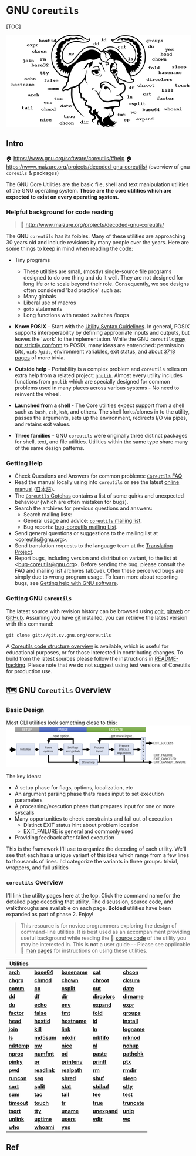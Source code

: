 # GNU `Coreutils`

[TOC]



![coreutils brought to you by the GNU project](../../../../../../Assets/Pics/GNU.png)



## Intro
🏠 https://www.gnu.org/software/coreutils/#help
🏠 https://www.maizure.org/projects/decoded-gnu-coreutils/ (overview of gnu `coreuils` & packages)

The GNU Core Utilities are the basic file, shell and text manipulation utilities of the GNU operating system. **These are the core utilities which are expected to exist on every operating system.**


### Helpful background for code reading
> 🔗 http://www.maizure.org/projects/decoded-gnu-coreutils/

The GNU `coreutils` has its foibles. Many of these utilities are approaching 30 years old and include revisions by many people over the years. Here are some things to keep in mind when reading the code:

- Tiny programs
  - These utilities are small, (mostly) single-source file programs designed to do one thing and do it well. They are not designed for long life or to scale beyond their role. Consequently, we see designs often considered 'bad practice' such as:
  - Many globals
  - Liberal use of macros
  - `goto` statements
  - Long functions with nested switches /loops
  
- **Know POSIX** - Start with the [Utility Syntax Guidelines](http://pubs.opengroup.org/onlinepubs/9699919799/basedefs/V1_chap12.html#tag_12_02). In general, POSIX supports interoperability by defining appropriate inputs and outputs, but leaves the 'work' to the implementation. While the GNU `coreutils` [may not strictly conform](https://www.gnu.org/software/coreutils/manual/html_node/Standards-conformance.html) to POSIX, many ideas are entrenched: permission bits, `uids` /`gids`, environment variables, exit status, and about [3718 pages](http://www.open-std.org/jtc1/sc22/open/n4217.pdf) of more trivia. 
  
- **Outside help** - Portability is a complex problem and `coreutils` relies on extra help from a related project: [`gnulib`](https://www.gnu.org/s/gnulib/). Almost every utility includes functions from `gnulib` which are specially designed for common problems used in many places across various systems - No need to reinvent the wheel.
  
- **Launched from a shell** - The Core utilities expect support from a shell such as `bash`, `zsh`, `ksh`, and others. The shell forks/clones in to the utility, passes the arguments, sets up the environment, redirects I/O via pipes, and retains exit values.
  
- **Three families** - GNU `coreutils` were originally three distinct packages for shell, text, and file utilities. Utilities within the same type share many of the same design patterns.


### Getting Help
- Check Questions and Answers for common problems: [`Coreutils` FAQ](https://www.gnu.org/software/coreutils/faq/coreutils-faq.html)
- Read the manual locally using info `coreutils` or see the latest [online manual](https://www.gnu.org/software/coreutils/manual/) ([日本語](https://linuxjm.osdn.jp/info/GNU_coreutils/coreutils-ja.html)).
- The [`Coreutils` Gotchas](https://www.pixelbeat.org/docs/coreutils-gotchas.html) contains a list of some quirks and unexpected behaviour (which are often mistaken for bugs).
- Search the archives for previous questions and answers:
  - Search mailing lists: 
  - General usage and advice: [`coreutils` mailing list](https://lists.gnu.org/archive/html/coreutils/).
  - Bug reports: [bug-coreutils mailing List](https://lists.gnu.org/archive/html/bug-coreutils/).
- Send general questions or suggestions to the mailing list at <[coreutils@gnu.org](mailto:coreutils@gnu.org)>.
- Send translation requests to the language team at the [Translation Project](https://translationproject.org/domain/coreutils.html).
- Report bugs, including version and distribution variant, to the list at <[bug-coreutils@gnu.org](mailto:bug-coreutils@gnu.org)>.
  Before sending the bug, please consult the FAQ and mailing list archives (above).
  Often these perceived bugs are simply due to wrong program usage.
  To learn more about reporting bugs, see [Getting help with GNU software](https://www.gnu.org/software/gethelp.html).


### Getting GNU `Coreutils`
The latest source with revision history can be browsed using [cgit](https://git.sv.gnu.org/cgit/coreutils.git), [gitweb](https://git.sv.gnu.org/gitweb/?p=coreutils.git) or [GitHub](https://github.com/coreutils/coreutils).
Assuming you have [git](https://git-scm.com/) installed, you can retrieve the latest version with this command:
```
git clone git://git.sv.gnu.org/coreutils
```

A [Coreutils code structure overview](http://www.maizure.org/projects/decoded-gnu-coreutils/) is available, which is useful for educational purposes, or for those interested in contributing changes.
To build from the latest sources please follow the instructions in [README-hacking](https://git.sv.gnu.org/cgit/coreutils.git/plain/README-hacking).
Please note that we do not suggest using test versions of Coreutils for production use.



## 🗺️ GNU `Coreutils` Overview
### Basic Design
Most CLI utilities look something close to this:
![](../../../../../../Assets/Pics/Screenshot%202023-06-10%20at%209.05.07%20AM.png)

The key ideas:
- A setup phase for flags, options, localization, etc
- An argument parsing phase thats reads input to set execution parameters
- A processing/execution phase that prepares input for one or more syscalls
- Many opportunities to check constraints and fail out of execution
    - Distinct EXIT status hint about problem location
    - EXIT_FAILURE is general and commonly used
- Providing feedback after failed execution

This is the framework I'll use to organize the decoding of each utility. We'll see that each has a unique variant of this idea which range from a few lines to thousands of lines. I'd categorize the variants in three groups: trivial, wrappers, and full utilities


### `coreutils` Overview
I'll link the utility pages here at the top. Click the command name for the detailed page decoding that utility. The discussion, source code, and walkthroughs are available on each page. **Bolded** utilities have been expanded as part of phase 2. Enjoy!

> This resource is for novice programmers exploring the design of command-line utilities. It is best used as an accompaniment providing useful background while reading the 🔗 [source code](https://github.com/MaiZure/coreutils-8.3/tree/master/src) of the utility you may be interested in. This is **not** a user guide -- Please see applicable 🔗 [man pages](http://man7.org/linux/man-pages/dir_by_project.html#coreutils) for instructions on using these utilities.


|Utilities|||||
|---|---|---|---|---|
|**[arch](https://www.maizure.org/projects/decoded-gnu-coreutils/arch.html)**|**[base64](https://www.maizure.org/projects/decoded-gnu-coreutils/base64.html)**|**[basename](https://www.maizure.org/projects/decoded-gnu-coreutils/basename.html)**|**[cat](https://www.maizure.org/projects/decoded-gnu-coreutils/cat.html)**|**[chcon](https://www.maizure.org/projects/decoded-gnu-coreutils/chcon.html)**|
|**[chgrp](https://www.maizure.org/projects/decoded-gnu-coreutils/chgrp.html)**|**[chmod](https://www.maizure.org/projects/decoded-gnu-coreutils/chmod.html)**|**[chown](https://www.maizure.org/projects/decoded-gnu-coreutils/chown.html)**|**[chroot](https://www.maizure.org/projects/decoded-gnu-coreutils/chroot.html)**|**[cksum](https://www.maizure.org/projects/decoded-gnu-coreutils/cksum.html)**|
|**[comm](https://www.maizure.org/projects/decoded-gnu-coreutils/comm.html)**|**[cp](https://www.maizure.org/projects/decoded-gnu-coreutils/cp.html)**|**[csplit](https://www.maizure.org/projects/decoded-gnu-coreutils/csplit.html)**|**[cut](https://www.maizure.org/projects/decoded-gnu-coreutils/cut.html)**|**[date](https://www.maizure.org/projects/decoded-gnu-coreutils/date.html)**|
|**[dd](https://www.maizure.org/projects/decoded-gnu-coreutils/dd.html)**|**[df](https://www.maizure.org/projects/decoded-gnu-coreutils/df.html)**|**[dir](https://www.maizure.org/projects/decoded-gnu-coreutils/dir.html)**|**[dircolors](https://www.maizure.org/projects/decoded-gnu-coreutils/dircolors.html)**|**[dirname](https://www.maizure.org/projects/decoded-gnu-coreutils/dirname.html)**|
|**[du](https://www.maizure.org/projects/decoded-gnu-coreutils/du.html)**|**[echo](https://www.maizure.org/projects/decoded-gnu-coreutils/echo.html)**|**[env](https://www.maizure.org/projects/decoded-gnu-coreutils/env.html)**|**[expand](https://www.maizure.org/projects/decoded-gnu-coreutils/expand.html)**|**[expr](https://www.maizure.org/projects/decoded-gnu-coreutils/expr.html)**|
|**[factor](https://www.maizure.org/projects/decoded-gnu-coreutils/factor.html)**|**[false](https://www.maizure.org/projects/decoded-gnu-coreutils/false.html)**|**[fmt](https://www.maizure.org/projects/decoded-gnu-coreutils/fmt.html)**|**[fold](https://www.maizure.org/projects/decoded-gnu-coreutils/fold.html)**|**[groups](https://www.maizure.org/projects/decoded-gnu-coreutils/groups.html)**|
|**[head](https://www.maizure.org/projects/decoded-gnu-coreutils/head.html)**|**[hostid](https://www.maizure.org/projects/decoded-gnu-coreutils/hostid.html)**|**[hostname](https://www.maizure.org/projects/decoded-gnu-coreutils/hostname.html)**|**[id](https://www.maizure.org/projects/decoded-gnu-coreutils/id.html)**|**[install](https://www.maizure.org/projects/decoded-gnu-coreutils/install.html)**|
|**[join](https://www.maizure.org/projects/decoded-gnu-coreutils/join.html)**|**[kill](https://www.maizure.org/projects/decoded-gnu-coreutils/kill.html)**|**[link](https://www.maizure.org/projects/decoded-gnu-coreutils/link.html)**|**[ln](https://www.maizure.org/projects/decoded-gnu-coreutils/ln.html)**|**[logname](https://www.maizure.org/projects/decoded-gnu-coreutils/logname.html)**|
|**[ls](https://www.maizure.org/projects/decoded-gnu-coreutils/ls.html)**|**[md5sum](https://www.maizure.org/projects/decoded-gnu-coreutils/md5sum.html)**|**[mkdir](https://www.maizure.org/projects/decoded-gnu-coreutils/mkdir.html)**|**[mkfifo](https://www.maizure.org/projects/decoded-gnu-coreutils/mkfifo.html)**|**[mknod](https://www.maizure.org/projects/decoded-gnu-coreutils/mknod.html)**|
|**[mktemp](https://www.maizure.org/projects/decoded-gnu-coreutils/mktemp.html)**|**[mv](https://www.maizure.org/projects/decoded-gnu-coreutils/mv.html)**|**[nice](https://www.maizure.org/projects/decoded-gnu-coreutils/nice.html)**|**[nl](https://www.maizure.org/projects/decoded-gnu-coreutils/nl.html)**|**[nohup](https://www.maizure.org/projects/decoded-gnu-coreutils/nohup.html)**|
|**[nproc](https://www.maizure.org/projects/decoded-gnu-coreutils/nproc.html)**|**[numfmt](https://www.maizure.org/projects/decoded-gnu-coreutils/numfmt.html)**|**[od](https://www.maizure.org/projects/decoded-gnu-coreutils/od.html)**|**[paste](https://www.maizure.org/projects/decoded-gnu-coreutils/paste.html)**|**[pathchk](https://www.maizure.org/projects/decoded-gnu-coreutils/pathchk.html)**|
|**[pinky](https://www.maizure.org/projects/decoded-gnu-coreutils/pinky.html)**|**[pr](https://www.maizure.org/projects/decoded-gnu-coreutils/pr.html)**|**[printenv](https://www.maizure.org/projects/decoded-gnu-coreutils/printenv.html)**|**[printf](https://www.maizure.org/projects/decoded-gnu-coreutils/printf.html)**|**[ptx](https://www.maizure.org/projects/decoded-gnu-coreutils/ptx.html)**|
|**[pwd](https://www.maizure.org/projects/decoded-gnu-coreutils/pwd.html)**|**[readlink](https://www.maizure.org/projects/decoded-gnu-coreutils/readlink.html)**|**[realpath](https://www.maizure.org/projects/decoded-gnu-coreutils/realpath.html)**|**[rm](https://www.maizure.org/projects/decoded-gnu-coreutils/rm.html)**|**[rmdir](https://www.maizure.org/projects/decoded-gnu-coreutils/rmdir.html)**|
|**[runcon](https://www.maizure.org/projects/decoded-gnu-coreutils/runcon.html)**|**[seq](https://www.maizure.org/projects/decoded-gnu-coreutils/seq.html)**|**[shred](https://www.maizure.org/projects/decoded-gnu-coreutils/shred.html)**|**[shuf](https://www.maizure.org/projects/decoded-gnu-coreutils/shuf.html)**|**[sleep](https://www.maizure.org/projects/decoded-gnu-coreutils/sleep.html)**|
|**[sort](https://www.maizure.org/projects/decoded-gnu-coreutils/sort.html)**|**[split](https://www.maizure.org/projects/decoded-gnu-coreutils/split.html)**|**[stat](https://www.maizure.org/projects/decoded-gnu-coreutils/stat.html)**|**[stdbuf](https://www.maizure.org/projects/decoded-gnu-coreutils/stdbuf.html)**|**[stty](https://www.maizure.org/projects/decoded-gnu-coreutils/stty.html)**|
|**[sum](https://www.maizure.org/projects/decoded-gnu-coreutils/sum.html)**|**[tac](https://www.maizure.org/projects/decoded-gnu-coreutils/tac.html)**|**[tail](https://www.maizure.org/projects/decoded-gnu-coreutils/tail.html)**|**[tee](https://www.maizure.org/projects/decoded-gnu-coreutils/tee.html)**|**[test](https://www.maizure.org/projects/decoded-gnu-coreutils/test.html)**|
|**[timeout](https://www.maizure.org/projects/decoded-gnu-coreutils/timeout.html)**|**[touch](https://www.maizure.org/projects/decoded-gnu-coreutils/touch.html)**|**[tr](https://www.maizure.org/projects/decoded-gnu-coreutils/tr.html)**|**[true](https://www.maizure.org/projects/decoded-gnu-coreutils/true.html)**|**[truncate](https://www.maizure.org/projects/decoded-gnu-coreutils/truncate.html)**|
|**[tsort](https://www.maizure.org/projects/decoded-gnu-coreutils/tsort.html)**|**[tty](https://www.maizure.org/projects/decoded-gnu-coreutils/tty.html)**|**[uname](https://www.maizure.org/projects/decoded-gnu-coreutils/uname.html)**|**[unexpand](https://www.maizure.org/projects/decoded-gnu-coreutils/unexpand.html)**|**[uniq](https://www.maizure.org/projects/decoded-gnu-coreutils/uniq.html)**|
|**[unlink](https://www.maizure.org/projects/decoded-gnu-coreutils/unlink.html)**|**[uptime](https://www.maizure.org/projects/decoded-gnu-coreutils/uptime.html)**|**[users](https://www.maizure.org/projects/decoded-gnu-coreutils/users.html)**|**[vdir](https://www.maizure.org/projects/decoded-gnu-coreutils/vdir.html)**|**[wc](https://www.maizure.org/projects/decoded-gnu-coreutils/wc.html)**|
|**[who](https://www.maizure.org/projects/decoded-gnu-coreutils/who.html)**|**[whoami](https://www.maizure.org/projects/decoded-gnu-coreutils/whoami.html)**|**[yes](https://www.maizure.org/projects/decoded-gnu-coreutils/yes.html)**|



## Ref

